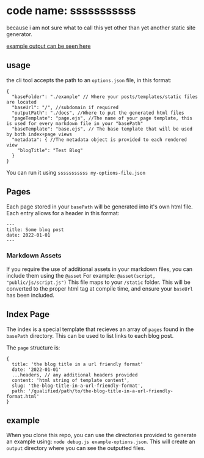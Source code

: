 # code name: sssssssssss

because i am not sure what to call this yet other than yet another static site generator.

[example output can be seen here](https://dmamills.github.io/sssssssssss/)

## usage

the cli tool accepts the path to an `options.json` file, in this format:

```
{
  "baseFolder": "./example" // Where your posts/templates/static files are located
  "baseUrl": "/", //subdomain if required
  "outputPath": "./docs", //Where to put the generated html files
  "pageTemplate": "page.ejs", //The name of your page template, this is used for every markdown file in your "basePath"
  "baseTemplate": "base.ejs", // The base template that will be used by both index+page views
  "metadata": { //The metadata object is provided to each rendered view
    "blogTitle": "Test Blog"
  }
}
```

You can run it using `sssssssssss my-options-file.json`

## Pages

Each page stored in your `basePath` will be generated into it's own html file. Each entry allows for a header in this format:
```
---
title: Some blog post
date: 2022-01-01
---
```

### Markdown Assets

If you require the use of additional assets in your markdown files, you can include them using the `@asset` For example: `@asset(script, "public/js/script.js")` This file maps to your `/static` folder. This will be converted to the proper html tag at compile time, and ensure your `baseUrl` has been included.

## Index Page

The index is a special template that recieves an array of `pages` found in the `basePath` directory. This can be used to list links to each blog post.

The `page` structure is:
```
{
  title: 'the blog title in a url friendly format'
  date: '2022-01-01'
  ...headers, // any additional headers provided
  content: 'html string of template content',
  slug: 'the-blog-title-in-a-url-friendly-format',
  path: '/qualified/path/to/the-blog-title-in-a-url-friendly-format.html'
}
```


## example

When you clone this repo, you can use the directories provided to generate an example using: `node debug.js example-options.json`. This will create an `output` directory where you can see the outputted files.